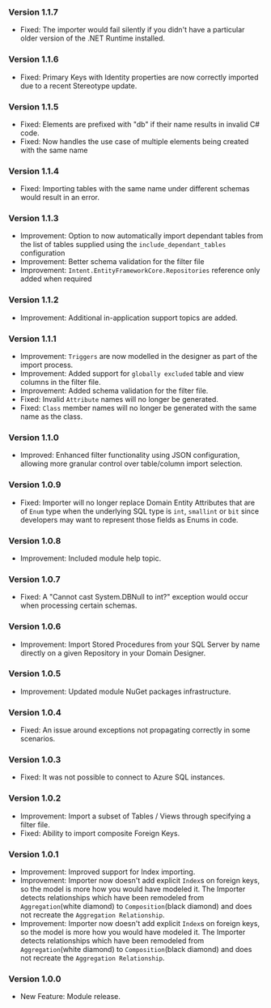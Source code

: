 ### Version 1.1.7

- Fixed: The importer would fail silently if you didn't have a particular older version of the .NET Runtime installed.

### Version 1.1.6

- Fixed: Primary Keys with Identity properties are now correctly imported due to a recent Stereotype update.

### Version 1.1.5

- Fixed: Elements are prefixed with "db" if their name results in invalid C# code.
- Fixed: Now handles the use case of multiple elements being created with the same name

### Version 1.1.4

- Fixed: Importing tables with the same name under different schemas would result in an error.

### Version 1.1.3

- Improvement: Option to now automatically import dependant tables from the list of tables supplied using the `include_dependant_tables` configuration
- Improvement: Better schema validation for the filter file
- Improvement: `Intent.EntityFrameworkCore.Repositories` reference only added when required

### Version 1.1.2

- Improvement: Additional in-application support topics are added.

### Version 1.1.1

- Improvement: `Triggers` are now modelled in the designer as part of the import process.
- Improvement: Added support for `globally excluded` table and view columns in the filter file.
- Improvement: Added schema validation for the filter file.
- Fixed: Invalid `Attribute` names will no longer be generated.
- Fixed: `Class` member names will no longer be generated with the same name as the class.

### Version 1.1.0

- Improved: Enhanced filter functionality using JSON configuration, allowing more granular control over table/column import selection.

### Version 1.0.9

- Fixed: Importer will no longer replace Domain Entity Attributes that are of `Enum` type when the underlying SQL type is `int`, `smallint` or `bit` since developers may want to represent those fields as Enums in code.

### Version 1.0.8

- Improvement: Included module help topic.

### Version 1.0.7

- Fixed: A "Cannot cast System.DBNull to int?" exception would occur when processing certain schemas.

### Version 1.0.6

- Improvement: Import Stored Procedures from your SQL Server by name directly on a given Repository in your Domain Designer.

### Version 1.0.5

- Improvement: Updated module NuGet packages infrastructure.

### Version 1.0.4

- Fixed: An issue around exceptions not propagating correctly in some scenarios.

### Version 1.0.3

- Fixed: It was not possible to connect to Azure SQL instances.

### Version 1.0.2

- Improvement: Import a subset of Tables / Views through specifying a filter file.
- Fixed: Ability to import composite Foreign Keys.

### Version 1.0.1

- Improvement: Improved support for Index importing.
- Improvement: Importer now doesn't add explicit `Index`s on foreign keys, so the model is more how you would have modeled it. The Importer detects relationships which have been remodeled from `Aggregation`(white diamond) to `Composition`(black diamond) and does not recreate the `Aggregation Relationship`.
- Improvement: Importer now doesn't add explicit `Index`s on foreign keys, so the model is more how you would have modeled it. The Importer detects relationships which have been remodeled from `Aggregation`(white diamond) to `Composition`(black diamond) and does not recreate the `Aggregation Relationship`.

### Version 1.0.0

- New Feature: Module release.
